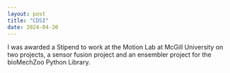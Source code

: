```yaml
---
layout: post
title: "CDSI"
date: 2024-04-30
---
```


I was awarded a Stipend to work at the Motion Lab at McGill University on two projects, a sensor fusion project and an ensembler project for the bioMechZoo Python Library.
